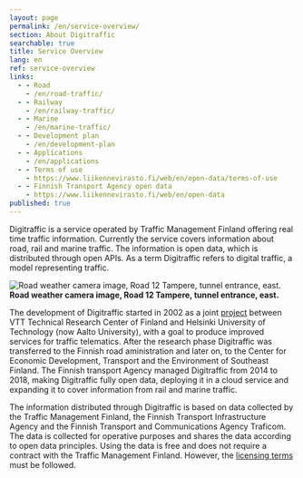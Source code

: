 ```yaml
---
layout: page
permalink: /en/service-overview/
section: About Digitraffic
searchable: true
title: Service Overview
lang: en
ref: service-overview
links:
  - - Road
    - /en/road-traffic/
  - - Railway
    - /en/railway-traffic/
  - - Marine
    - /en/marine-traffic/
  - - Development plan
    - /en/development-plan
  - - Applications
    - /en/applications
  - - Terms of use
    - https://www.liikennevirasto.fi/web/en/open-data/terms-of-use
  - - Finnish Transport Agency open data
    - https://www.liikennevirasto.fi/web/en/open-data
published: true
---
```


Digitraffic is a service operated by Traffic Management Finland offering real time traffic information. Currently the service covers information about road, rail and marine traffic. The information is open data, which is distributed through open APIs. As a term Digitraffic refers to digital traffic, a model representing traffic.

![Road weather camera image, Road 12 Tampere, tunnel entrance, east.](https://weathercam.digitraffic.fi/C0460900.jpg)
**Road weather camera image, Road 12 Tampere, tunnel entrance, east.**

The development of Digitraffic started in 2002 as a joint [project](http://virtual.vtt.fi/virtual/proj6/fits/julkaisut/hanke3/FITS_30.pdf) between VTT Technical Research Center of Finland and Helsinki University of Technology (now Aalto University), with a goal to produce improved services for traffic telematics.
After the research phase Digitraffic was transferred to the Finnish road aministration and later on, to  the Center for Economic Development, Transport and the Environment of Southeast Finland. The Finnish transport Agency managed Digitraffic from 2014 to 2018, making Digitraffic fully open data, deploying it in a cloud service and expanding it to cover information from rail and marine traffic.

The information distributed through Digitraffic is based on data collected by the Traffic Management Finland, the Finnish Transport Infrastructure Agency and the Finnish Transport and Communications Agency Traficom. The data is collected for operative purposes and shares the data according to open data principles. Using the data is free and does not require a contract with the Traffic Management Finland. However, the [licensing terms](https://www.liikennevirasto.fi/web/en/open-data/terms-of-use) must be followed.
